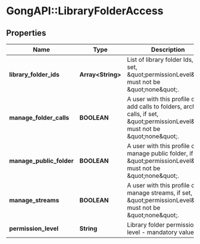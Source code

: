 # GongAPI::LibraryFolderAccess

## Properties
Name | Type | Description | Notes
------------ | ------------- | ------------- | -------------
**library_folder_ids** | **Array&lt;String&gt;** | List of library folder Ids, if set, \&quot;permissionLevel\&quot; must not be \&quot;none\&quot;. | [optional] 
**manage_folder_calls** | **BOOLEAN** | A user with this profile can add calls to folders, archive calls, if set, \&quot;permissionLevel\&quot; must not be \&quot;none\&quot;. | [optional] 
**manage_public_folder** | **BOOLEAN** | A user with this profile can manage public folder, if set, \&quot;permissionLevel\&quot; must not be \&quot;none\&quot;. | [optional] 
**manage_streams** | **BOOLEAN** | A user with this profile can manage streams, if set, \&quot;permissionLevel\&quot; must not be \&quot;none\&quot;. | [optional] 
**permission_level** | **String** | Library folder permission level - mandatory value. | [optional] 

